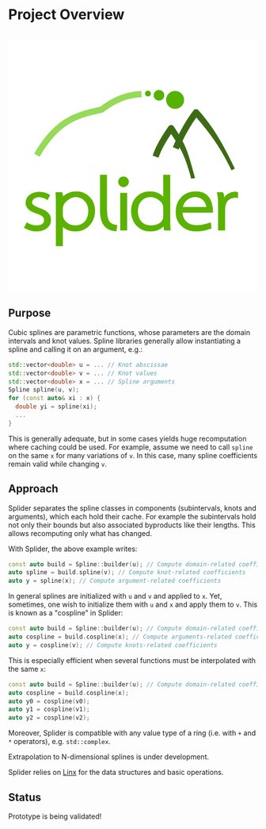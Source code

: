 # Project Overview

<br/>![Splider logo](doc/diagrams/logo_square.svg)

## Purpose

Cubic splines are parametric functions, whose parameters are the domain intervals and knot values.
Spline libraries generally allow instantiating a spline and calling it on an argument, e.g.:

```cpp
std::vector<double> u = ... // Knot abscissae
std::vector<double> v = ... // Knot values
std::vector<double> x = ... // Spline arguments
Spline spline(u, v);
for (const auto& xi : x) {
  double yi = spline(xi);
  ...
}
```

This is generally adequate, but in some cases yields huge recomputation where caching could be used.
For example, assume we need to call `spline` on the same `x` for many variations of `v`.
In this case, many spline coefficients remain valid while changing `v`.

## Approach

Splider separates the spline classes in components (subintervals, knots and arguments), which each hold their cache.
For example the subintervals hold not only their bounds but also associated byproducts like their lengths.
This allows recomputing only what has changed.

With Splider, the above example writes:

```cpp
const auto build = Spline::builder(u); // Compute domain-related coefficients
auto spline = build.spline(v); // Compute knot-related coefficients
auto y = spline(x); // Compute argument-related coefficients
```

In general splines are initialized with `u` and `v` and applied to `x`.
Yet, sometimes, one wish to initialize them with `u` and `x` and apply them to `v`.
This is known as a "cospline" in Splider:

```cpp
const auto build = Spline::builder(u); // Compute domain-related coefficients
auto cospline = build.cospline(x); // Compute arguments-related coefficients
auto y = cospline(v); // Compute knots-related coefficients
```

This is especially efficient when several functions must be interpolated with the same `x`:

```cpp
const auto build = Spline::builder(u); // Compute domain-related coefficients
auto cospline = build.cospline(x);
auto y0 = cospline(v0);
auto y1 = cospline(v1);
auto y2 = cospline(v2);
```

Moreover, Splider is compatible with any value type of a ring (i.e. with `+` and `*` operators), e.g. `std::complex`.

Extrapolation to N-dimensional splines is under development.

Splider relies on [Linx](https://github.com/kabasset/Linx) for the data structures and basic operations.

## Status

Prototype is being validated!

